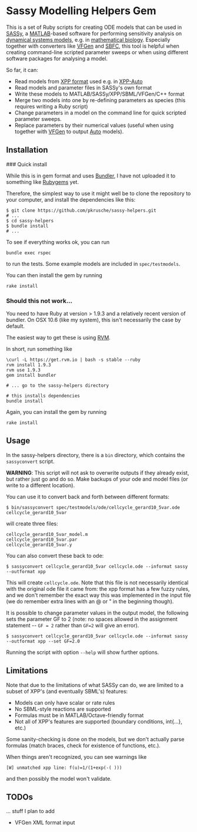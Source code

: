 # Sassy Modelling Helpers Gem

This is a set of Ruby scripts for creating ODE models that
can be used in [SASSy](http://www2.warwick.ac.uk/fac/sci/systemsbiology/research/software/), 
a [MATLAB](http://mathworks.co.uk)-based software for performing
sensitivity analysis on [dynamical systems models](http://en.wikipedia.org/wiki/Dynamical_systems), e.g. in [mathematical biology](http://en.wikipedia.org/wiki/Mathematical_and_theoretical_biology). Especially together with converters like [VFGen](http://www.warrenweckesser.net/vfgen/) and [SBFC](http://www.ebi.ac.uk/compneur-srv/converters/converters), this tool is helpful when creating command-line scripted parameter sweeps or when using different software packages for analysing a model.

So far, it can:

* Read models from [XPP format](http://mrb.niddk.nih.gov/xpp/newstyle.html) used e.g. in [XPP-Auto](http://www.math.pitt.edu/~bard/xpp/xpp.html)
* Read models and parameter files in SASSy's own format
* Write these models to MATLAB/SASSy/XPP/SBML/VFGen/C++ format
* Merge two models into one by re-defining parameters as species (this requires writing a Ruby script)
* Change parameters in a model on the command line for quick scripted parameter sweeps.
* Replace parameters by their numerical values (useful when using together with [VFGen](http://www.warrenweckesser.net/vfgen/) to output [Auto](http://indy.cs.concordia.ca/auto/) models).

## Installation

### Quick install

While this is in gem format and uses [Bundler](http://gembundler.com/), 
I have not uploaded it to something like [Rubygems](rubygems.org) yet.

Therefore, the simplest way to use it might well be to clone the 
repository to your computer, and install the dependencies like this:

```
$ git clone https://github.com/pkrusche/sassy-helpers.git
# ...
$ cd sassy-helpers
$ bundle install
# ...
```

To see if everything works ok, you can run

```
bundle exec rspec
```

to run the tests. Some example models are included in `spec/testmodels`.

You can then install the gem by running

```
rake install
```

### Should this not work...

You need to have Ruby at version > 1.9.3 and a relatively recent version of 
bundler. On OSX 10.6 (like my system), this isn't necessarily the case by default.

The easiest way to get these is using [RVM](https://rvm.io/).

In short, run something like

```
\curl -L https://get.rvm.io | bash -s stable --ruby
rvm install 1.9.3
rvm use 1.9.3
gem install bundler

# ... go to the sassy-helpers directory

# this installs dependencies
bundle install
```

Again, you can install the gem by running

```
rake install
```

## Usage

In the sassy-helpers directory, there is a `bin` directory, which contains the
`sassyconvert` script.

**WARNING**: This script will not ask to overwrite outputs if they already exist,
but rather just go and do so. Make backups of your ode and model files (or write 
to a different location).

You can use it to convert back and forth between different formats:

```
$ bin/sassyconvert spec/testmodels/ode/cellcycle_gerard10_5var.ode cellcycle_gerard10_5var
```

will create three files:

```
cellcycle_gerard10_5var_model.m
cellcycle_gerard10_5var.par
cellcycle_gerard10_5var.y
```

You can also convert these back to ode:

```
$ sassyconvert cellcycle_gerard10_5var cellcycle.ode --informat sassy --outformat xpp
```

This will create `cellcycle.ode`. Note that this file is not necessarily identical with
the original ode file it came from: the xpp format has a few fuzzy rules, and we don't
remember the exact way this was implemented in the input file (we do remember extra
lines with an @ or " in the beginning though).

It is possible to change parameter values in the output model, the following sets the parameter GF to 2 (note: no spaces allowed in the assignment statement -- `GF = 2` rather than `GF=2` will give an error).

```
$ sassyconvert cellcycle_gerard10_5var cellcycle.ode --informat sassy --outformat xpp --set GF=2.0
```

Running the script with option `--help` will show further options.

## Limitations

Note that due to the limitations of what SASSy can do, we are 
limited to a subset of XPP's (and eventually SBML's) features: 

* Models can only have scalar or rate rules
* No SBML-style reactions are supported
* Formulas must be in MATLAB/Octave-friendly format
* Not all of XPP's features are supported (boundary conditions, int{...}, etc.)

Some sanity-checking is done on the models, but we don't actually
parse formulas (match braces, check for existence of functions, etc.).

When things aren't recognized, you can see warnings like

```
[W] unmatched xpp line: f(u)=1/(1+exp(-( )))
```
and then possibly the model won't validate.

## TODOs

... stuff I plan to add

* VFGen XML format input

